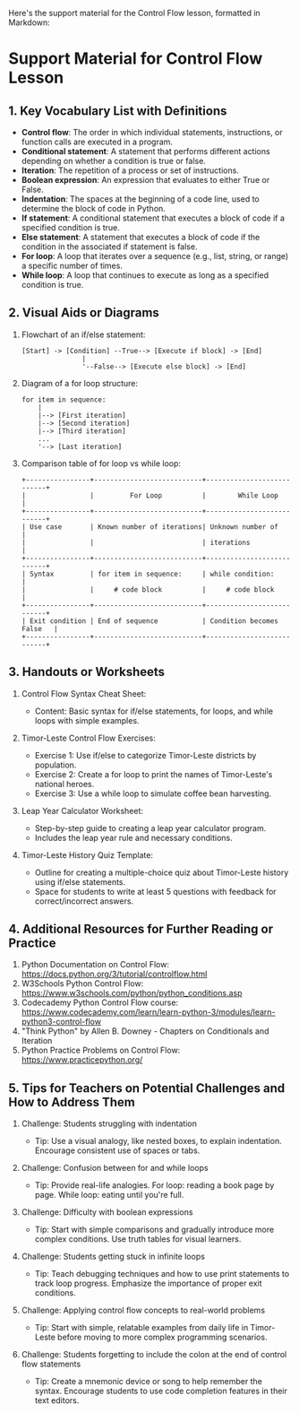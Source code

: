 Here's the support material for the Control Flow lesson, formatted in Markdown:

# Support Material for Control Flow Lesson

## 1. Key Vocabulary List with Definitions

- **Control flow**: The order in which individual statements, instructions, or function calls are executed in a program.
- **Conditional statement**: A statement that performs different actions depending on whether a condition is true or false.
- **Iteration**: The repetition of a process or set of instructions.
- **Boolean expression**: An expression that evaluates to either True or False.
- **Indentation**: The spaces at the beginning of a code line, used to determine the block of code in Python.
- **If statement**: A conditional statement that executes a block of code if a specified condition is true.
- **Else statement**: A statement that executes a block of code if the condition in the associated if statement is false.
- **For loop**: A loop that iterates over a sequence (e.g., list, string, or range) a specific number of times.
- **While loop**: A loop that continues to execute as long as a specified condition is true.

## 2. Visual Aids or Diagrams

1. Flowchart of an if/else statement:
   ```
   [Start] -> [Condition] --True--> [Execute if block] -> [End]
                  |
                  '--False--> [Execute else block] -> [End]
   ```

2. Diagram of a for loop structure:
   ```
   for item in sequence:
       |
       |--> [First iteration]
       |--> [Second iteration]
       |--> [Third iteration]
       ...
       '--> [Last iteration]
   ```

3. Comparison table of for loop vs while loop:
   ```
   +----------------+---------------------------+---------------------------+
   |                |         For Loop          |        While Loop         |
   +----------------+---------------------------+---------------------------+
   | Use case       | Known number of iterations| Unknown number of         |
   |                |                           | iterations                |
   +----------------+---------------------------+---------------------------+
   | Syntax         | for item in sequence:     | while condition:          |
   |                |     # code block          |     # code block          |
   +----------------+---------------------------+---------------------------+
   | Exit condition | End of sequence           | Condition becomes False   |
   +----------------+---------------------------+---------------------------+
   ```

## 3. Handouts or Worksheets

1. Control Flow Syntax Cheat Sheet:
   - Content: Basic syntax for if/else statements, for loops, and while loops with simple examples.

2. Timor-Leste Control Flow Exercises:
   - Exercise 1: Use if/else to categorize Timor-Leste districts by population.
   - Exercise 2: Create a for loop to print the names of Timor-Leste's national heroes.
   - Exercise 3: Use a while loop to simulate coffee bean harvesting.

3. Leap Year Calculator Worksheet:
   - Step-by-step guide to creating a leap year calculator program.
   - Includes the leap year rule and necessary conditions.

4. Timor-Leste History Quiz Template:
   - Outline for creating a multiple-choice quiz about Timor-Leste history using if/else statements.
   - Space for students to write at least 5 questions with feedback for correct/incorrect answers.

## 4. Additional Resources for Further Reading or Practice

1. Python Documentation on Control Flow: https://docs.python.org/3/tutorial/controlflow.html
2. W3Schools Python Control Flow: https://www.w3schools.com/python/python_conditions.asp
3. Codecademy Python Control Flow course: https://www.codecademy.com/learn/learn-python-3/modules/learn-python3-control-flow
4. "Think Python" by Allen B. Downey - Chapters on Conditionals and Iteration
5. Python Practice Problems on Control Flow: https://www.practicepython.org/

## 5. Tips for Teachers on Potential Challenges and How to Address Them

1. Challenge: Students struggling with indentation
   - Tip: Use a visual analogy, like nested boxes, to explain indentation. Encourage consistent use of spaces or tabs.

2. Challenge: Confusion between for and while loops
   - Tip: Provide real-life analogies. For loop: reading a book page by page. While loop: eating until you're full.

3. Challenge: Difficulty with boolean expressions
   - Tip: Start with simple comparisons and gradually introduce more complex conditions. Use truth tables for visual learners.

4. Challenge: Students getting stuck in infinite loops
   - Tip: Teach debugging techniques and how to use print statements to track loop progress. Emphasize the importance of proper exit conditions.

5. Challenge: Applying control flow concepts to real-world problems
   - Tip: Start with simple, relatable examples from daily life in Timor-Leste before moving to more complex programming scenarios.

6. Challenge: Students forgetting to include the colon at the end of control flow statements
   - Tip: Create a mnemonic device or song to help remember the syntax. Encourage students to use code completion features in their text editors.